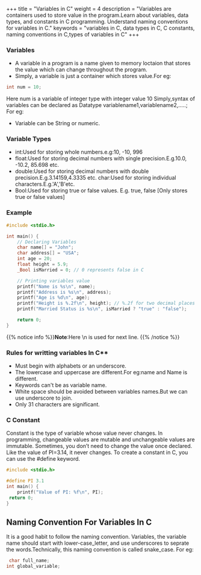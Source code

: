 +++
title = "Variables in C"
weight = 4
description = "Variables are containers used to store value in the program.Learn about variables, data types, and constants in C programming. Understand naming conventions for variables in C."
keywords = "variables in C, data types in C, C constants, naming conventions in C,types of variables in C"
+++
### Variables 
- A variable in a program is a name given to memory loctaion that stores the value which can change throughout the program.
- Simply, a variable is just a container which stores value.For eg:

```c
int num = 10;
```
Here num is a variable of integer type with integer value 10
Simply,syntax of variables can be declared as
Datatype variablename1,variablename2,.....;
For eg: 
- Variable can be String or numeric.
### Variable Types
- int:Used for storing whole numbers.e.g:10, -10, 996
- float:Used for storing decimal numbers with single precision.E.g.10.0, -10.2, 85.698 etc.
- double:Used for storing decimal numbers with double precision.E.g.3.14159,4.3335 etc.
char:Used for storing individual characters.E.g.'A','B'etc.
- Bool:Used for storing true or false values. E.g. true, false [Only stores true or false values]




### Example

```c
#include <stdio.h>

int main() {
    // Declaring Variables
    char name[] = "John";
    char address[] = "USA";
    int age = 20;
    float height = 5.9;
    _Bool isMarried = 0; // 0 represents false in C

    // Printing variables value
    printf("Name is %s\n", name);
    printf("Address is %s\n", address);
    printf("Age is %d\n", age);
    printf("Height is %.2f\n", height); // %.2f for two decimal places
    printf("Married Status is %s\n", isMarried ? "true" : "false");

    return 0;
}
```
{{% notice info %}}**Note**:Here \n is used for next line.
{{% /notice %}}
### Rules for writting variables In C**
- Must begin with alphabets or an underscore.
- The lowercase and uppercase are different.For eg:name and Name is different.
- Keywords can't be as variable name.
- White space should be avoided between variables names.But we can use underscore to join.
- Only 31 characters are significant.

### C Constant
Constant is the type of variable whose value never changes. In programming, changeable values are mutable and unchangeable values are immutable. Sometimes, you don’t need to change the value once declared. Like the value of PI=3.14, it never changes. To create a constant in C, you can use the #define keyword.
```c 
#include <stdio.h>

#define PI 3.1
int main() {
    printf("Value of PI: %f\n", PI);
 return 0;
}
```
## Naming Convention For Variables In C
It is a good habit to follow the naming convention.  Variables, the variable name should start with lower-case_letter, and use underscores to seprate the words.Technically, this naming convention is called snake_case.
For eg:
```c
 char full_name;
int global_variable;
```